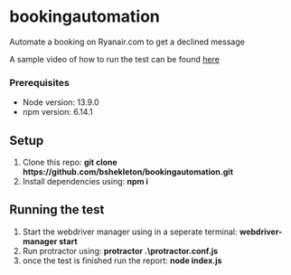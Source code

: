 # bookingautomation
Automate a booking on Ryanair.com to get a declined message 

A sample video of how to run the test can be found <a href="https://github.com/bshekleton/bookingautomation/blob/master/sample_run.mp4">here</a>




<h3>Prerequisites</h3>
<ul>
 <li>Node version: 13.9.0</li>
 <li>npm version: 6.14.1</li>
 </ul>
<h2>Setup</h2>
<ol>
<li>Clone this repo: <b>git clone https://github.com/bshekleton/bookingautomation.git</b></li>
<li>Install dependencies using: <b>npm i</b></li>
</ol>


<h2>Running the test</h2>
<ol>
<li>Start the webdriver manager using in a seperate terminal: <b>webdriver-manager start </b></li>
<li>Run protractor using: <b>protractor .\protractor.conf.js</b></li>
<li>once the test is finished run the report: <b>node index.js</b></li>
</ol>
